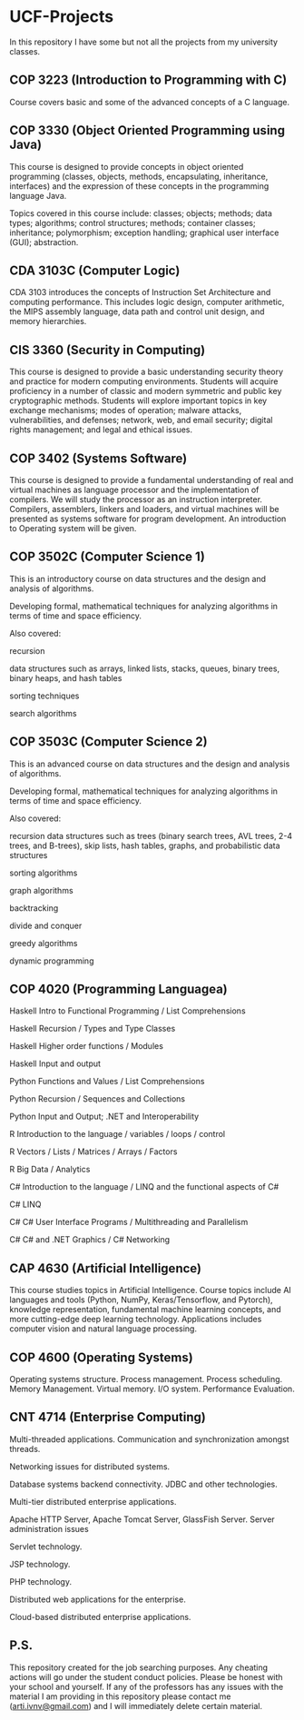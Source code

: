 # UCF-Projects
In this repository I have some but not all the projects from my university classes.

## COP 3223 (Introduction to Programming with C)
Course covers basic and some of the advanced concepts of a C language.


## COP 3330 (Object Oriented Programming using Java)
This course is designed to provide concepts in object oriented programming (classes, objects, methods, encapsulating, inheritance, interfaces) and the expression of these concepts in the programming language Java.  

Topics covered in this course include: classes; objects; methods; data types; algorithms; control structures; methods; container classes; inheritance; polymorphism; exception handling; graphical user interface (GUI); abstraction.  

## CDA 3103C (Computer Logic)
CDA 3103 introduces the concepts of Instruction Set Architecture and computing performance. This includes logic design, computer arithmetic, the MIPS assembly language, data path and control unit design, and memory hierarchies.

## CIS 3360 (Security in Computing)
This course is designed to provide a basic understanding security theory and practice for modern computing environments. Students will acquire proficiency in a number of classic and modern symmetric and public key cryptographic methods. Students will explore important topics in key exchange mechanisms; modes of operation; malware attacks, vulnerabilities, and defenses; network, web, and email security; digital rights management; and legal and ethical issues.

## COP 3402 (Systems Software)
This course is designed to provide a fundamental  understanding of real and virtual machines as language processor and the implementation of compilers. We will study the processor as an instruction interpreter. Compilers, assemblers,  linkers and loaders, and virtual machines will be presented as systems software  for program development. An introduction to Operating system will be given.

## COP 3502C (Computer Science 1)
This is an introductory course on data structures and the design and analysis of algorithms.

Developing formal, mathematical techniques for analyzing algorithms in terms of time and space efficiency.

Also covered:

recursion

data structures such as arrays, linked lists, stacks, queues, binary trees, binary heaps, and hash tables

sorting techniques

search algorithms

## COP 3503C (Computer Science 2)
This is an advanced course on data structures and the design and analysis of algorithms.

Developing formal, mathematical techniques for analyzing algorithms in terms of time and space efficiency.

Also covered:

recursion
data structures such as trees (binary search trees, AVL trees, 2-4 trees, and B-trees), skip lists, hash tables, graphs, and probabilistic data structures

sorting algorithms

graph algorithms

backtracking

divide and conquer

greedy algorithms

dynamic programming


## COP 4020 (Programming Languagea)
Haskell   Intro to Functional Programming / List Comprehensions

Haskell   Recursion / Types and Type Classes

Haskell   Higher order functions / Modules

Haskell   Input and output

Python    Functions and Values / List Comprehensions

Python    Recursion / Sequences and Collections

Python    Input and Output; .NET and Interoperability

R         Introduction to the language / variables / loops / control

R         Vectors / Lists / Matrices / Arrays / Factors

R         Big Data / Analytics

C#        Introduction to the language / LINQ and the functional aspects of C#

C#        LINQ

C#        C# User Interface Programs / Multithreading and Parallelism

C#        C# and .NET Graphics  / C# Networking

## CAP 4630 (Artificial Intelligence)
This course studies topics in Artificial Intelligence. Course topics include AI languages and tools (Python, NumPy, Keras/Tensorflow, and Pytorch), knowledge  representation, fundamental machine learning concepts, and more cutting-edge deep learning technology. Applications includes computer vision and natural language processing.  

## COP 4600 (Operating Systems)
Operating systems structure. Process management. Process scheduling.
Memory Management. Virtual memory. I/O system. Performance Evaluation.

## CNT 4714 (Enterprise Computing)
Multi-threaded applications. Communication and synchronization amongst threads.

Networking issues for distributed systems.

Database systems backend connectivity. JDBC and other technologies.

Multi-tier distributed enterprise applications.

Apache HTTP Server, Apache Tomcat Server, GlassFish Server. Server administration issues

Servlet technology.

JSP technology.

PHP technology.

Distributed web applications for the enterprise.

Cloud-based distributed enterprise applications.


## P.S.
This repository created for the job searching purposes. Any cheating actions will go under the student conduct policies. Please be honest with your school and yourself. If any of the professors has any issues with the material I am providing in this repository please contact me (arti.ivnv@gmail.com) and I will immediately delete certain material.
